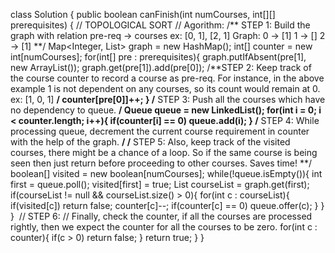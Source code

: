 class Solution {
public boolean canFinish(int numCourses, int[][] prerequisites) {
// TOPOLOGICAL SORT
// Agorithm:
/**
STEP 1: Build the graph with relation pre-req -> courses
ex: [0, 1], [2, 1]
Graph:
0 -> [1]
1 -> []
2 -> [1] **/
Map<Integer, List<Integer>> graph = new HashMap();
int[] counter = new int[numCourses];
for(int[] pre : prerequisites){
graph.putIfAbsent(pre[1], new ArrayList());
graph.get(pre[1]).add(pre[0]);
/**STEP 2:
Keep track of the course counter to record a course as pre-req. For instance, in the above example 1 is not dependent on any courses, so its count would remain at 0.
ex: [1, 0, 1] **/
counter[pre[0]]++;
}
/** STEP 3:
Push all the courses which have no dependency to queue.
**/
Queue<Integer> queue = new LinkedList();
for(int i = 0; i < counter.length; i++){
if(counter[i] == 0)
queue.add(i);
}
/** STEP 4:
While processing queue, decrement the current course requirement in counter with the help of the graph.
**/
/** STEP 5:
Also, keep track of the visited courses, there might be a chance of a loop. So if the same course is being seen then just return before proceeding to other courses. Saves time!
**/
boolean[] visited = new boolean[numCourses];
while(!queue.isEmpty()){
int first = queue.poll();
visited[first] = true;
List<Integer> courseList = graph.get(first);
if(courseList != null && courseList.size() > 0){
for(int c : courseList){
if(visited[c])
return false;
counter[c]--;
if(counter[c] == 0)
queue.offer(c);
}
}
}
​
// STEP 6:
// Finally, check the counter, if all the courses are processed rightly, then we expect the counter for all the courses to be zero.
for(int c : counter){
if(c > 0)
return false;
}
return true;
}
}